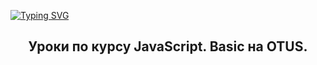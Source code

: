 [![Typing SVG](https://readme-typing-svg.herokuapp.com?color=%2336BCF7&lines=JAVASCRIPT+DEVELOPER)](https://git.io/typing-svg)
<h2 style="text-align: center;"><b>Уроки по курсу JavaScript. Basic на  OTUS.</b>

